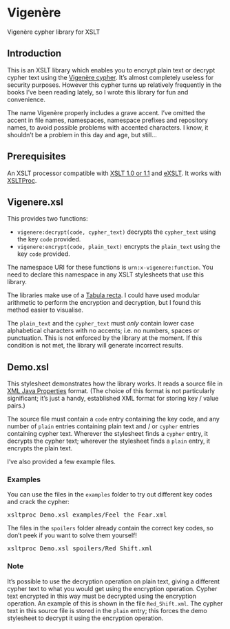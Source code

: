 # Vigenère

Vigenère cypher library for XSLT

## Introduction

This is an XSLT library which enables you to encrypt plain text or decrypt cypher text
using the [Vigenère cypher](https://en.wikipedia.org/wiki/Vigen%C3%A8re_cipher). It’s
almost completely useless for security purposes. However this cypher turns up relatively
frequently in the books I’ve been reading lately, so I wrote this library for fun and
convenience.

The name Vigenère properly includes a grave accent. I’ve omitted the accent in file
names, namespaces, namespace prefixes and repository names, to avoid possible problems
with accented characters. I know, it shouldn’t be a problem in this day and age, but
still...

## Prerequisites

An XSLT processor compatible with [XSLT 1.0 or 1.1](http://www.w3.org/TR/xslt) and
[eXSLT](http://exslt.org/). It works with [XSLTProc](http://xmlsoft.org/libxslt/).

## Vigenere.xsl

This provides two functions:

  * `vigenere:decrypt(code, cypher_text)` decrypts the `cypher_text` using the key `code` provided.
  * `vigenere:encrypt(code, plain_text)` encrypts the `plain_text` using the key `code` provided.

The namespace URI for these functions is `urn:x-vigenere:function`. You need to declare
this namespace in any XSLT stylesheets that use this library.

The libraries make use of a [Tabula recta](https://en.wikipedia.org/wiki/Tabula_recta). I
could have used modular arithmetic to perform the encryption and decryption, but I found
this method easier to visualise.

The `plain_text` and the `cypher_text` must _only_ contain lower case alphabetical
characters with no accents; i.e. no numbers, spaces or punctuation. This is not enforced
by the library at the moment. If this condition is not met, the library will generate
incorrect results.

## Demo.xsl

This stylesheet demonstrates how the library works. It reads a source file in [XML Java
Properties](http://docs.oracle.com/javase/7/docs/api/java/util/Properties.html) format.
(The choice of this format is not particularly significant; it’s just a handy,
established XML format for storing key / value pairs.)

The source file must contain a `code` entry containing the key code, and any number of
`plain` entries containing plain text and / or `cypher` entries containing cypher text.
Wherever the stylesheet finds a `cypher` entry, it decrypts the cypher text; wherever the
stylesheet finds a `plain` entry, it encrypts the plain text.

I’ve also provided a few example files.

### Examples

You can use the files in the `examples` folder to try out different key codes and crack
the cypher:

<pre>
xsltproc Demo.xsl examples/Feel_the_Fear.xml
</pre>

The files in the `spoilers` folder already contain the correct key codes, so don’t peek
if you want to solve them yourself!

<pre>
xsltproc Demo.xsl spoilers/Red_Shift.xml
</pre>

### Note

It’s possible to use the decryption operation on plain text, giving a different cypher
text to what you would get using the encryption operation. Cypher text encrypted in this
way must be decrypted using the encryption operation. An example of this is shown in the
file `Red_Shift.xml`. The cypher text in this source file is stored in the `plain` entry;
this forces the demo stylesheet to decrypt it using the encryption operation.



